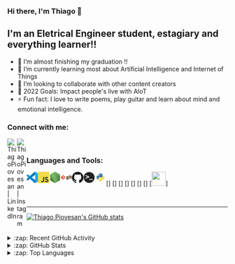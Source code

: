 ### Hi there, I'm Thiago 👋 

## I'm an Eletrical Engineer student, estagiary and everything learner!!

- 🔭 I’m almost finishing my graduation !!
- 🌱 I’m currently learning most about Artificial Intelligence and Internet of Things
- 👯 I’m looking to collaborate with other content creators
- 🥅 2022 Goals: Impact people's live with AIoT
- ⚡ Fun fact: I love to write poems, play guitar and learn about mind and emotional intelligence.

### Connect with me:

[<img align="left" alt="ThiagoPiovesan | LinkedIn" width="22px" src="https://cdn.jsdelivr.net/npm/simple-icons@v3/icons/linkedin.svg" />][linkedin]
[<img align="left" alt="ThiagoPiovesan | Instagram" width="22px" src="https://cdn.jsdelivr.net/npm/simple-icons@v3/icons/instagram.svg" />][instagram]

<br />

### Languages and Tools:

[<img align="left" alt="Visual Studio Code" width="26px" src="https://raw.githubusercontent.com/github/explore/80688e429a7d4ef2fca1e82350fe8e3517d3494d/topics/visual-studio-code/visual-studio-code.png" />]
[<img align="left" alt="JavaScript" width="26px" src="https://raw.githubusercontent.com/github/explore/80688e429a7d4ef2fca1e82350fe8e3517d3494d/topics/javascript/javascript.png" />]
[<img align="left" alt="Node.js" width="26px" src="https://raw.githubusercontent.com/github/explore/80688e429a7d4ef2fca1e82350fe8e3517d3494d/topics/nodejs/nodejs.png" />]
[<img align="left" alt="Git" width="26px" src="https://raw.githubusercontent.com/github/explore/80688e429a7d4ef2fca1e82350fe8e3517d3494d/topics/git/git.png" />]
[<img align="left" alt="GitHub" width="26px" src="https://raw.githubusercontent.com/github/explore/78df643247d429f6cc873026c0622819ad797942/topics/github/github.png" />]
[<img align="left" alt="Terminal" width="26px" src="https://raw.githubusercontent.com/github/explore/80688e429a7d4ef2fca1e82350fe8e3517d3494d/topics/terminal/terminal.png" />]
[<img align="left" alt="Python" width="26px" src="https://raw.githubusercontent.com/github/explore/80688e429a7d4ef2fca1e82350fe8e3517d3494d/topics/python/python.png" />]
[<img height="32" width="32" src="https://cdn.jsdelivr.net/npm/simple-icons@v6/icons/MicroPython.svg" />]

<br />


---
[![Thiago Piovesan's GitHub stats](https://github-readme-stats.vercel.app/api?username=ThiagoPiovesan&show_icons=true)](https://github.com/ThiagoPiovesan/github-readme-stats)


<br />

<details>
  <summary>:zap: Recent GitHub Activity</summary>
  
<!--START_SECTION:activity-->
1. People Counter Module [ThiagoPiovesan/PeopleCounter_module](https://github.com/ThiagoPiovesan/PeopleCounter_module)
2. ❗️ Person Detector using MAixPy [ThiagoPiovesan/PersonDetector-MaixPy](https://github.com/ThiagoPiovesan/PersonDetector-MaixPy)
3. ❌ Deep Face implementation [ThiagoPiovesan/labIA_DeepFace](https://github.com/ThiagoPiovesan/labIA_DeepFace)
4. 🎉 Yolo R Implmentation [ThiagoPiovesan/YoloR](https://github.com/ThiagoPiovesan/YoloR)
<!--END_SECTION:activity-->

</details>

<details>
  <summary>:zap: GitHub Stats</summary>

  <img align="left" alt="ThiagoPiovesan's GitHub Stats" src="https://github-readme-stats.ThiagoPiovesan.vercel.app/api?username=ThiagoPiovesan&show_icons=true&theme=radical" />

</details>

<details>
  <summary>:zap: Top Languages</summary>

  <img align="left" alt="ThiagoPiovesan's GitHub Stats" src="https://github-readme-stats.ThiagoPiovesan.vercel.app/api/top-langs/?username=ThiagoPiovesan" />


</details>

[instagram]: https://www.instagram.com/thiago_ppiovesan/
[linkedin]: https://www.linkedin.com/in/thiago-piovesan/
